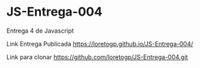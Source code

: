 # JS-Entrega-004
Entrega 4 de Javascript


Link Entrega Publicada https://loretogp.github.io/JS-Entrega-004/

Link para clonar https://github.com/loretogp/JS-Entrega-004.git
